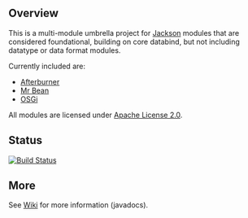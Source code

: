 ## Overview

This is a multi-module umbrella project for [Jackson](../../../jackson)
modules that are considered foundational, building on core databind, but
not including datatype or data format modules.

Currently included are:

* [Afterburner](afterburner/)
* [Mr Bean](mrbean/)
* [OSGi](osgi/)

All modules are licensed under [Apache License 2.0](http://www.apache.org/licenses/LICENSE-2.0.txt).

## Status

[![Build Status](https://travis-ci.org/FasterXML/jackson-base-modules.svg)](https://travis-ci.org/FasterXML/jackson-base-modules)

## More

See [Wiki](../../wiki) for more information (javadocs).
